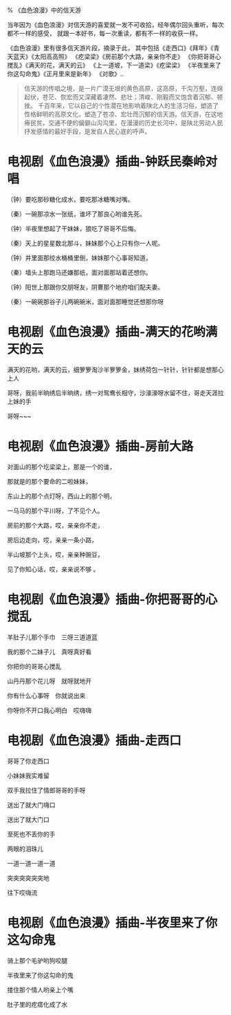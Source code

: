% 《血色浪漫》中的信天游

当年因为《血色浪漫》对信天游的喜爱就一发不可收拾，经年偶尔回头重听，每次都不一样的感受， 就跟一本好书，每一次重读，都有不一样的收获一样。 

《血色浪漫》里有很多信天游片段，摘录于此， 其中包括《走西口》《拜年》《青天蓝天》《太阳高高照》 《疙梁梁》《房前那个大路，亲亲你不走》 《你把哥哥心搅乱》《满天的花，满天的云》 《上一道坡，下一道梁》《疙梁梁》 《半夜里来了你这勾命鬼》《正月里来是新年》 《对歌》..

> 信天游的传唱之境，是一片广漠无垠的黄色高原，这高原，千沟万壑，连绵起伏，苍茫、恢宏而又深藏着凄然、悲壮；清峻、刚毅而又饱含着沉郁、顿挫。 千百年来，它以自己的个性潜在地影响着陕北人的生活习俗，塑造了性格鲜明的高原文化，塑造了苍凉、宏壮而沉郁的信天游。信天游，在这地瘠民贫，交通不便的偏僻山沟沟里，在漫漫的历史长河中，是陕北劳动人民抒发感情的最好手段，是发自人民心底的呼声。

# 电视剧《血色浪漫》插曲-钟跃民秦岭对唱

（钟）要吃那砂糖化成水，要吃那冰糖嘴对嘴。

（秦）一碗那凉水一张纸，谁坏了那良心哟谁先死。

（钟）半夜里想起了干妹妹，狼吃了哥哥不后悔。

（秦）天上的星星数北那斗，妹妹那个心上只有你一人呢。

（钟）井里面那绞水桶桶里倒，妹妹那个心事哥知道。

（秦）墙头上那跑马还嫌那纸，面对面那站着还想你。

（钟）阳世上那跟你交朋呀友，阴曹那个地府咱们配夫妻。

（秦）一碗碗那谷子儿两碗碗米，面对面那睡觉还想那你呀

# 电视剧《血色浪漫》插曲-满天的花哟满天的云


满天的花哟，满天的云，细箩箩淘沙半箩箩金，妹绣荷包一针针，针针都是想那心上人

哥呀，我前半晌绣后半晌绣，绣一对鸳鸯长相守，沙濠濠呀水留不住，哥走天涯拉上妹的手

哥呀~~~


# 电视剧《血色浪漫》插曲-房前大路

对面山的那个圪梁梁上，那是一个的谁，

那就是的那个要命的二啦妹妹，

东山上的那个点灯呀，西山上的那个明，

一马马的那个平川呀，了不见个人。

房前的那个大路，哎，亲亲你不走，

房后边走向，哎，亲亲一条小路，

半山坡那个上头，哎，亲亲种豌豆，

见了你知心话，哎，亲亲说不够 。
    
# 电视剧《血色浪漫》插曲-你把哥哥的心搅乱

羊肚子儿那个手巾　三呀三道道蓝

我的那个二妹子儿　真呀真好看

你把你的哥哥心搅乱

山丹丹那个花儿呀　就呀就地开

你有什么心事呀　你就说出来

你呀你不开口我心明白　哎嗨嗨
    
# 电视剧《血色浪漫》插曲-走西口

哥哥了你走西口  

小妹妹我实难留

双手我拉住了情郎哥哥的手呀

送出了就大门嗨口

送出了就大门口

至死也不丢你的手

两眼的泪珠儿

一道一道一道一道

突突突突突突地

往下哎嗨流
    
# 电视剧《血色浪漫》插曲-半夜里来了你这勾命鬼

骑上那个毛驴哟狗咬腿

半夜里来了你这勾命的鬼

搂住那个情人哟亲上个嘴

肚子里的疙瘩化成了水




